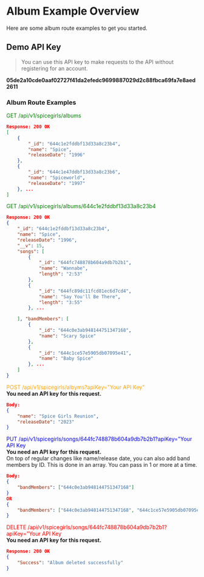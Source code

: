 # Album Example Overview
Here are some album route examples to get you started.

## Demo API Key
> You can use this API key to make requests to the API without registering for an account.

<strong>05de2a10cde0aaf02727f41da2efedc9699887029d2c88fbca69fa7e8aed2611</strong>

### Album Route Examples
<div style='color: green'>
GET /api/v1/spicegirls/albums
</div>

```json
Response: 200 OK
[
    {
        "_id": "644c1e2fddbf13d33a8c23b4",
        "name": "Spice",
        "releaseDate": "1996"
    },
    {
        "_id": "644c1e47ddbf13d33a8c23b6",
        "name": "Spiceworld",
        "releaseDate": "1997"
    }, ...
]
```
<div style='color: green'>
GET /api/v1/spicegirls/albums/644c1e2fddbf13d33a8c23b4
</div>

```json
Response: 200 OK
{
    "_id": "644c1e2fddbf13d33a8c23b4",
    "name": "Spice",
    "releaseDate": "1996",
    "__v": 15,
    "songs": [
        {
            "_id": "644fc748878b604a9db7b2b1",
            "name": "Wannabe",
            "length": "2:53"
        },
        {
            "_id": "644fc89dc11fcd81ec6d7cd4",
            "name": "Say You'll Be There",
            "length": "3:55"
        }, ...

    ], "bandMembers": [
        {
            "_id": "644c0e3ab948144751347168",
            "name": "Scary Spice"
        },
        {
            "_id": "644c1ce57e5905db07095e41",
            "name": "Baby Spice"
        }, ...
    ] 
}
```
<div style='color: orange'>
POST /api/v1/spicegirls/albyms?apiKey="Your API Key"
</div>
<strong>You need an API key for this request.</strong>

```json
Body:
{
    "name": "Spice Girls Reunion",
    "releaseDate": "2023"
}
```

<div style='color: blue'>
PUT /api/v1/spicegirls/songs/644fc748878b604a9db7b2b1?apiKey="Your API Key
</div>
<strong>You need an API key for this request.</strong>
<br>
<span>On top of regular changes like name/release date, you can also add band members by ID. This is done in an array. You can pass in 1 or more at a time.</span>

```json
Body:
{
    "bandMembers": ["644c0e3ab948144751347168"]
}
OR
{
    "bandMembers": ["644c0e3ab948144751347168", "644c1ce57e5905db07095e41"]
}
```

<div style='color: red'>
DELETE /api/v1/spicegirls/songs/644fc748878b604a9db7b2b1?apiKey="Your API Key
</div>
<strong>You need an API key for this request.</strong>

```json
Response: 200 OK
{
    "Success": "Album deleted successfully"
}
```
